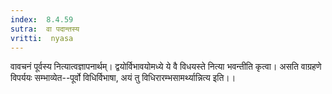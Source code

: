 ```yaml
---
index:  8.4.59
sutra:  वा पदान्तस्य
vritti:  nyasa
---
```


वावचनं पूर्वस्य नित्यात्वज्ञापनार्थम्। द्वयोर्विभावयोमध्ये ये वै विधयस्ते नित्या भवन्तीति कृत्वा। असति वाग्रहणे विपर्ययः सम्भाव्येत--पूर्वो विधिर्विभाषा, अयं तु विधिरारम्भसामर्थ्यान्नित्य इति।।

